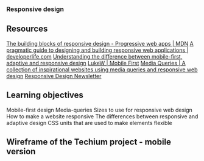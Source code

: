 ### Responsive design

## Resources
[The building blocks of responsive design - Progressive web apps | MDN](https://developer.mozilla.org/en-US/docs/Learn_web_development/Core/CSS_layout/Responsive_Design)
[A pragmatic guide to designing and building responsive web applications | developerlife.com](https://developerlife.com/2019/08/25/guide-to-building-responsive-web-apps/)
[Understanding the difference between mobile-first, adaptive and responsive design](https://fredericgonzalo.com/en/understanding-the-difference-between-mobile-first-adaptive-and-responsive-design/)
[LukeW | Mobile First](https://www.lukew.com/ff/entry.asp?933)
[Media Queries | A collection of inspirational websites using media queries and responsive web design]()
[Responsive Design Newsletter](https://bytes.dev/?s=rwd)

## Learning objectives
Mobile-first design
Media-queries
Sizes to use for responsive web design
How to make a website responsive
The differences between responsive and adaptive design
CSS units that are used to make elements flexible

## Wireframe of the Techium project - mobile version
[](/workspaces/Holberton/holbertonschool-web_front_end/images/wireframe_project.png)